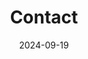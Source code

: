 ---
title: Contact
date: 2024-09-19

type: landing

sections:
  - block: contact
    content:
      title: Contact
      text: |-
        <br> <span style="font-size:95%">연락이 필요할 시, 아래의 연락처로 부탁드립니다.</span> <br>
      email: nhj7804@jbnu.ac.kr
      phone: 
      address:
        street: 전북대학교 공과대학 7호관 512호
        city: 전주시
        region: 전라북도
        postcode: '54896'
        country: 대한민국
        country_code: KO
      coordinates:
        latitude: '35.84601324617979'
        longitude: '127.13444961966684'
      directions: 
      contact_links:
        - icon: envelope
          icon_pack: fas
          name: 이메일 보내기
          link: 'mailto:nhj7804@jbnu.ac.kr'
      
      # 지도 표시 설정
      map:
        provider: 'google'
        api_key: ''
        zoom: 15
      
      # Automatically link email and phone or display as text?
      autolink: true
    
      # # Email form provider
      # form:
      #   provider: netlify
      #   formspree:
      #     id:
      #   netlify:
      #     # Enable CAPTCHA challenge to reduce spam?
      #     captcha: true
    design:
      columns: '2'
---